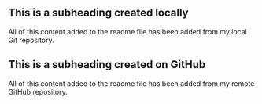   ## This is a subheading created locally

  All of this content added to the readme file has been added from my local Git repository.
  ## This is a subheading created on GitHub

  All of this content added to the readme file has been added from my remote GitHub repository.
